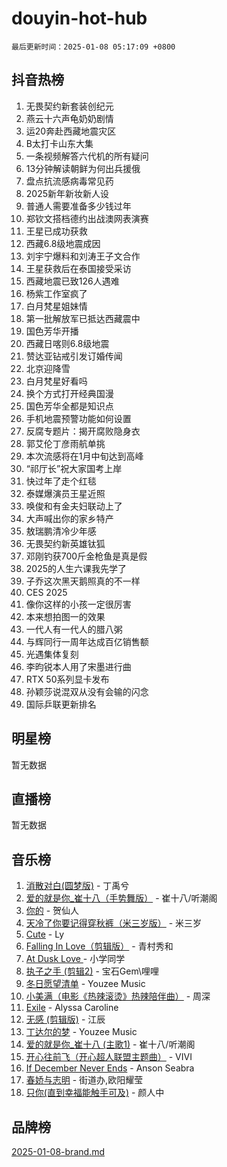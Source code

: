 # douyin-hot-hub

`最后更新时间：2025-01-08 05:17:09 +0800`

## 抖音热榜

1. 无畏契约新套装创纪元
1. 燕云十六声龟奶奶剧情
1. 运20奔赴西藏地震灾区
1. B太打卡山东大集
1. 一条视频解答六代机的所有疑问
1. 13分钟解读朝鲜为何出兵援俄
1. 盘点抗流感病毒常见药
1. 2025新年新妆新人设
1. 普通人需要准备多少钱过年
1. 郑钦文搭档德约出战澳网表演赛
1. 王星已成功获救
1. 西藏6.8级地震成因
1. 刘宇宁爆料和刘涛王子文合作
1. 王星获救后在泰国接受采访
1. 西藏地震已致126人遇难
1. 杨紫工作室疯了
1. 白月梵星姐妹情
1. 第一批解放军已抵达西藏震中
1. 国色芳华开播
1. 西藏日喀则6.8级地震
1. 赞达亚钻戒引发订婚传闻
1. 北京迎降雪
1. 白月梵星好看吗
1. 换个方式打开经典国漫
1. 国色芳华全都是知识点
1. 手机地震预警功能如何设置
1. 反腐专题片：揭开腐败隐身衣
1. 郭艾伦丁彦雨航单挑
1. 本次流感将在1月中旬达到高峰
1. “祁厅长”祝大家国考上岸
1. 快过年了走个红毯
1. 泰媒爆演员王星近照
1. 唤俊和有金夫妇联动上了
1. 大声喊出你的家乡特产
1. 敖瑞鹏清冷少年感
1. 无畏契约新英雄钛狐
1. 邓刚钓获700斤金枪鱼是真是假
1. 2025的人生六课我先学了
1. 子乔这次黑天鹅照真的不一样
1. CES 2025
1. 像你这样的小孩一定很厉害
1. 本来想拍图一的效果
1. 一代人有一代人的腊八粥
1. 与辉同行一周年达成百亿销售额
1. 光遇集体复刻
1. 李昀锐本人用了宋墨进行曲
1. RTX 50系列显卡发布
1. 孙颖莎说混双从没有会输的闪念
1. 国际乒联更新排名

## 明星榜

暂无数据

## 直播榜

暂无数据

## 音乐榜

1. [消散对白(圆梦版)](https://sf5-hl-cdn-tos.douyinstatic.com/obj/tos-cn-ve-2774/og4jB5I5IizzoZVAAAzWgBMAsMDWoArfwBOiFs) - 丁禹兮
1. [爱的就是你_崔十八（手势舞版）](https://sf5-hl-cdn-tos.douyinstatic.com/obj/tos-cn-ve-2774/oApB2AigNyB4sTw7JhBOikMAf0oDJzMWBuIrgm) - 崔十八/听潮阁
1. [你的](https://sf5-hl-cdn-tos.douyinstatic.com/obj/tos-cn-ve-2774/oYuIeKf42jB7sEV6B2upMdpYAgfrQWj0FeRegh) - 贺仙人
1. [天冷了你要记得穿秋裤（米三岁版）](https://sf5-hl-cdn-tos.douyinstatic.com/obj/tos-cn-ve-2774/oQlIwVIDWiZ6BQilAorS7MA0AgCkQDvcZAdm1) - 米三岁
1. [Cute](https://sf5-hl-cdn-tos.douyinstatic.com/obj/tos-cn-ve-2774/o4IbIzHWKAAB4wsS5qMBRiiAlEBGTpQRNfFvuo) - Ly
1. [Falling In Love（剪辑版）](https://sf5-hl-cdn-tos.douyinstatic.com/obj/tos-cn-ve-2774/o8ajpA8zzgBPahbBIO8AcKGBLJezFCRd1wfP9f) - 青村秀和
1. [ At Dusk  Love ](https://sf5-hl-cdn-tos.douyinstatic.com/obj/tos-cn-ve-2774/o8CrpCf5CaYgI4ZrtQgMQAFEfuGqNnRSDQAPBc) - 小学同学
1. [执子之手 (剪辑2)](https://sf5-hl-cdn-tos.douyinstatic.com/obj/tos-cn-ve-2774/oUoZLQjCc31XzqsBnBQUNgeKtYPBcgbFDwtfcu) - 宝石Gem\哩哩
1. [冬日愿望清单](https://sf5-hl-cdn-tos.douyinstatic.com/obj/tos-cn-ve-2774/oIIgUOeamCFCVAzxN6MFRLIBlLGpUqQxeeHrLE) - Youzee Music
1. [小美满（电影《热辣滚烫》热辣陪伴曲）](https://sf5-hl-cdn-tos.douyinstatic.com/obj/tos-cn-ve-2774/o0GAn2lSgfZIDUgtevCGDQYnFg4CwnrBaxbTZL) - 周深
1. [Exile](https://sf5-hl-cdn-tos.douyinstatic.com/obj/tos-cn-ve-2774/oYj4gAQTknKE3WW0Je8KGmQ7z1cA4FefwtbufD) - Alyssa Caroline
1. [无感 (剪辑版)](https://sf5-hl-cdn-tos.douyinstatic.com/obj/tos-cn-ve-2774/o0eIsUzJBDlQaQFC5OFlgbMEZC1TFYBftOBn6p) - 江辰
1. [丁达尔的梦](https://sf5-hl-cdn-tos.douyinstatic.com/obj/tos-cn-ve-2774/oMU3WirUZBVQkAC9ccG5P2IQirziZM2RTInUY) - Youzee Music
1. [爱的就是你_崔十八 (主歌1)](https://sf5-hl-cdn-tos.douyinstatic.com/obj/tos-cn-ve-2774/oI5BO5DhFZ6UTcNCnZaOCBLtZ7WIMQGfgnXf5E) - 崔十八/听潮阁
1. [开心往前飞（开心超人联盟主题曲）](https://sf6-cdn-tos.douyinstatic.com/obj/tos-cn-ve-2774/9d8fb7c82cf1421fb93a9fe925275e0a) - VIVI
1. [If December Never Ends](https://sf5-hl-cdn-tos.douyinstatic.com/obj/tos-cn-ve-2774/oY1IQMoTgCFIBg8RZifyqlBBt1UFgitTYmxeOS) - Anson Seabra
1. [春娇与志明](https://sf5-hl-cdn-tos.douyinstatic.com/obj/tos-cn-ve-2774/e530d8fceb7044b39707d7f9ff54add1) - 街道办,欧阳耀莹
1. [只你(直到幸福能触手可及)](https://sf5-hl-cdn-tos.douyinstatic.com/obj/tos-cn-ve-2774/o0lBkRDzFTeaVSUz3ZZSCBVtZ5DIMQGfgmEAuE) - 颜人中

## 品牌榜

[2025-01-08-brand.md](2025-01-08-brand.md)
